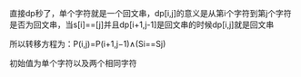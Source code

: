 直接dp秒了，单个字符就是一个回文串，dp[i,j]的意义是从第i个字符到第j个字符是否为回文串，当s[i]==[j]并且dp[i+1,j-1]是回文串的时候dp[i,j]就是回文串

所以转移方程为：P(i,j)=P(i+1,j−1)∧(Si==Sj)

初始值为单个字符以及两个相同字符
